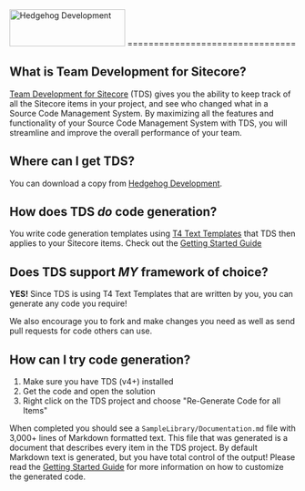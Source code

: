 <img src="http://www.hhogdev.com/Images/newsletter/logo_hedgehog.jpg" alt="Hedgehog Development" width="203" height="65" border="0">
================================

What is Team Development for Sitecore?
--------------------------------
[Team Development for Sitecore][TDS] (TDS) gives you the ability to keep track of all the Sitecore items in your project, and see who changed what in a Source Code Management System. By maximizing all the features and functionality of your Source Code Management System with TDS, you will streamline and improve the overall performance of your team.

Where can I get TDS?
--------------------------------
You can download a copy from [Hedgehog Development][Download]. 

How does TDS *do* code generation?
--------------------------------
You write code generation templates using [T4 Text Templates][T4Syntax] that TDS then applies to your Sitecore items. Check out the [Getting Started Guide][GettingStarted] 

Does TDS support *MY* framework of choice?
--------------------------------
**YES!** Since TDS is using T4 Text Templates that are written by you, you can generate any code you require! 

We also encourage you to fork and make changes you need as well as send pull requests for code others can use.

How can I try code generation?
--------------------------------

1. Make sure you have TDS (v4+) installed
2. Get the code and open the solution
3. Right click on the TDS project and choose "Re-Generate Code for all Items"

When completed you should see a `SampleLibrary/Documentation.md` file with 3,000+ lines of Markdown formatted text. This file that was generated is a document that describes every item in the TDS project. By default Markdown text is generated, but you have total control of the output! Please read the [Getting Started Guide][GettingStarted] for more information on how to customize the generated code.

[TDS]:      http://TeamDevelopmentForSitecore.com
[Download]: http://www.hhogdev.com/Products/Team-Development-for-Sitecore.aspx
[T4Syntax]: http://msdn.microsoft.com/en-us/library/bb126445.aspx
[GettingStarted]: https://github.com/HedgehogDevelopment/tds-codegen/wiki/Getting-Started
